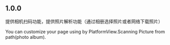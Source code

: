 ## 1.0.0

提供相机扫码功能，提供照片解析功能（通过相册选择照片或者网络下载照片）

You can customize your page using by PlatformView.Scanning Picture from path(photo album).
